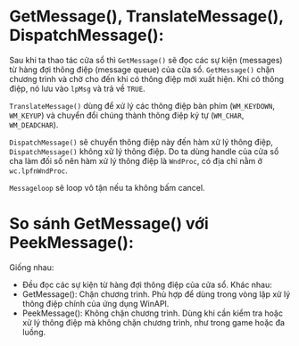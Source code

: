 # GetMessage(), TranslateMessage(), DispatchMessage():
Sau khi ta thao tác cửa sổ thì `GetMessage()` sẽ đọc các sự kiện (messages) từ hàng đợi thông điệp (message queue) của cửa sổ. `GetMessage()` chặn chương trình và chờ cho đến khi có thông điệp mới xuất hiện. Khi có thông điệp, nó lưu vào `lpMsg` và trả về `TRUE`.

`TranslateMessage()`  dùng để xử lý các thông điệp bàn phím (`WM_KEYDOWN`, `WM_KEYUP`) và chuyển đổi chúng thành thông điệp ký tự (`WM_CHAR`, `WM_DEADCHAR`). 

`DispatchMessage()` sẽ chuyển thông điệp này đến hàm xử lý thông điệp, `DispatchMessage()` không xử lý thông điệp. Do ta dùng handle của cửa sổ cha làm đối số nên hàm xử lý thông điệp là `WndProc`, có địa chỉ nằm ở `wc.lpfnWndProc`.

`Messageloop` sẽ loop vô tận nếu ta không bấm cancel.

# So sánh GetMessage() với PeekMessage():
Giống nhau:
- Đều đọc các sự kiện từ hàng đợi thông điệp của cửa sổ.
Khác nhau:
- GetMessage(): Chặn chương trình. Phù hợp để dùng trong vòng lặp xử lý thông điệp chính của ứng dụng WinAPI.
- PeekMessage(): Không chặn chương trình. Dùng khi cần kiểm tra hoặc xử lý thông điệp mà không chặn chương trình, như trong game hoặc đa luồng.
  

